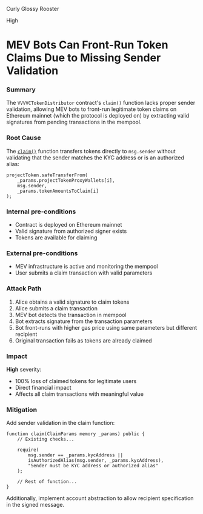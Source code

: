 Curly Glossy Rooster

High

# MEV Bots Can Front-Run Token Claims Due to Missing Sender Validation

### Summary
The `VVVVCTokenDistributor` contract's `claim()` function lacks proper sender validation, allowing MEV bots to front-run legitimate token claims on Ethereum mainnet (which the protocol is deployed on) by extracting valid signatures from pending transactions in the mempool.

### Root Cause
The [`claim()`](https://github.com/sherlock-audit/2024-11-vvv-exchange-update/blob/main/vvv-platform-smart-contracts/contracts/vc/VVVVCTokenDistributor.sol#L102-L145) function transfers tokens directly to `msg.sender` without validating that the sender matches the KYC address or is an authorized alias:

```solidity
projectToken.safeTransferFrom(
    _params.projectTokenProxyWallets[i],
    msg.sender,
    _params.tokenAmountsToClaim[i]
);
```

### Internal pre-conditions
- Contract is deployed on Ethereum mainnet
- Valid signature from authorized signer exists
- Tokens are available for claiming

### External pre-conditions
- MEV infrastructure is active and monitoring the mempool
- User submits a claim transaction with valid parameters

### Attack Path
1. Alice obtains a valid signature to claim tokens
2. Alice submits a claim transaction
3. MEV bot detects the transaction in mempool
4. Bot extracts signature from the transaction parameters
5. Bot front-runs with higher gas price using same parameters but different recipient
6. Original transaction fails as tokens are already claimed

### Impact
**High** severity:
- 100% loss of claimed tokens for legitimate users
- Direct financial impact
- Affects all claim transactions with meaningful value

### Mitigation
Add sender validation in the claim function:

```solidity
function claim(ClaimParams memory _params) public {
    // Existing checks...
    
    require(
        msg.sender == _params.kycAddress || 
        isAuthorizedAlias(msg.sender, _params.kycAddress),
        "Sender must be KYC address or authorized alias"
    );
    
    // Rest of function...
}
```

Additionally, implement account abstraction to allow recipient specification in the signed message.
